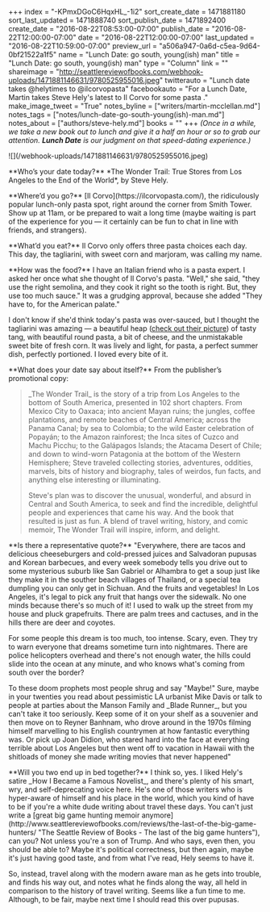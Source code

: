 +++
index = "-KPmxDGoC6HqxHL_-1i2"
sort_create_date = 1471881180
sort_last_updated = 1471888740
sort_publish_date = 1471892400
create_date = "2016-08-22T08:53:00-07:00"
publish_date = "2016-08-22T12:00:00-07:00"
date = "2016-08-22T12:00:00-07:00"
last_updated = "2016-08-22T10:59:00-07:00"
preview_url = "a506a947-0a6d-c5ea-9d64-0bf21522a1f5"
name = "Lunch Date: go south, young(ish) man"
title = "Lunch Date: go south, young(ish) man"
type = "Column"
link = ""
shareimage = "http://seattlereviewofbooks.com/webhook-uploads/1471881146631/9780525955016.jpeg"
twitterauto = "Lunch date takes @helytimes to @ilcorvopasta"
facebookauto = "For a Lunch Date, Martin takes Steve Hely's latest to Il Corvo for some pasta ."
make_image_tweet = "True"
notes_byline = ["writers/martin-mcclellan.md"]
notes_tags = ["notes/lunch-date-go-south-young(ish)-man.md"]
notes_about = ["authors/steve-hely.md"]
books = ""
+++
*(Once in a while, we take a new book out to lunch and give it a half an hour or so to grab our attention. **Lunch Date** is our judgment on that speed-dating experience.)*

<p class="image-left">![](/webhook-uploads/1471881146631/9780525955016.jpeg)</p>

<p class="noindent">**Who’s your date today?** *The Wonder Trail: True Stores from Los Angeles to the End of the World*, by Steve Hely.</p>

<p class="noindent">**Where’d you go?** [Il Corvo](https://ilcorvopasta.com/), the ridiculously popular lunch-only pasta spot, right around the corner from Smith Tower. Show up at 11am, or be prepared to wait a long time (maybe waiting is part of the experience for you &mdash; it certainly can be fun to chat in line with friends, and strangers).</p>

<p class="noindent">**What’d you eat?** Il Corvo only offers three pasta choices each day. This day, the tagliarini, with sweet corn and marjoram, was calling my name. </p>

<p class="noindent">**How was the food?** I have an Italian friend who is a pasta expert. I asked her once what she thought of Il Corvo's pasta. "Well," she said, "they use the right semolina, and they cook it right so the tooth is right. But, they use too much sauce." It was a grudging approval, because she added "They have to, for the American palate." </p>

I don't know if she'd think today's pasta was over-sauced, but I thought the tagliarini was amazing — a beautiful heap ([check out their picture](https://ilcorvopasta.com/2016/08/18/conchiglini-bianco-e-nero/ "Conchiglini, in Bianco e Nero! - Il Corvo Pasta")) of tasty tang, with beautiful round pasta, a bit of cheese, and the unmistakable sweet bite of fresh corn. It was lively and light, for pasta, a perfect summer dish, perfectly portioned. I loved every bite of it.

<p class="noindent">**What does your date say about itself?** From the publisher’s promotional copy:</p>

<blockquote><p>_The Wonder Trail_ is the story of a trip from Los Angeles to the bottom of South America, presented in 102 short chapters. From Mexico City to Oaxaca; into ancient Mayan ruins; the jungles, coffee plantations, and remote beaches of Central America; across the Panama Canal; by sea to Colombia; to the wild Easter celebration of Popayán; to the Amazon rainforest; the Inca sites of Cuzco and Machu Picchu; to the Galápagos Islands; the Atacama Desert of Chile; and down to wind-worn Patagonia at the bottom of the Western Hemisphere; Steve traveled collecting stories, adventures, oddities, marvels, bits of history and biography, tales of weirdos, fun facts, and anything else interesting or illuminating.</p>

<p>Steve's plan was to discover the unusual, wonderful, and absurd in Central and South America, to seek and find the incredible, delightful people and experiences that came his way. And the book that resulted is just as fun. A blend of travel writing, history, and comic memoir, The Wonder Trail will inspire, inform, and delight.</p>
</blockquote>

<p class="noindent">**Is there a representative quote?** "Everywhere, there are tacos and delicious cheeseburgers and cold-pressed juices and Salvadoran pupusas and Korean barbecues, and every week somebody tells you drive out to some mysterious suburb like San Gabriel or Alhambra to get a soup just like they make it in the souther beach villages of Thailand, or a special tea dumpling you can only get in Sichuan. And the fruits and vegetables! In Los Angeles, it's legal to pick any fruit that hangs over the sidewalk. No one minds because there's so much of it! I used to walk up the street from my house and pluck grapefruits. There are palm trees and cactuses, and in the hills there are deer and coyotes.</p>

<p>For some people this dream is too much, too intense. Scary, even. They try to warn everyone that dreams sometime turn into nightmares. There are police helicopters overhead and there's not enough water, the hills could slide into the ocean at any minute, and who knows what's coming from south over the border?</p>

<p>To these doom prophets most people shrug and say "Maybe!" Sure, maybe in your twenties you read about pessimistic LA urbanist Mike Davis or talk to people at parties about the Manson Family and _Blade Runner_, but you can't take it too seriously. Keep some of it on your shelf as a souvenier and then move on to Reyner Banhnam, who drove around in the 1970s filming himself marvelling to his English countrymen at how fantastic everything was. Or pick up Joan Didion, who stared hard into the face at everything terrible about Los Angeles but then went off to vacation in Hawaii with the shitloads of money she made writing movies that never happened"</p>

<p class="noindent">**Will you two end up in bed together?** I think so, yes. I liked Hely's satire _How I Became a Famous Novelist_, and there's plenty of his smart, wry, and self-deprecating voice here. He's one of those writers who is hyper-aware of himself and his place in the world, which you kind of have to be if you're a white dude writing about travel these days. You can't just write a [great big game hunting memoir anymore](http://www.seattlereviewofbooks.com/reviews/the-last-of-the-big-game-hunters/ "The Seattle Review of Books - The last of the big game hunters"), can you? Not unless you're a son of Trump. And who says, even then, you should be able to? Maybe it's political correctness, but then again, maybe it's just having good taste, and from what I've read, Hely seems to have it.</p>

So, instead, travel along with the modern aware man as he gets into trouble, and finds his way out, and notes what he finds along the way, all held in comparison to the history of travel writing. Seems like a fun time to me. Although, to be fair, maybe next time I should read this over pupusas.


